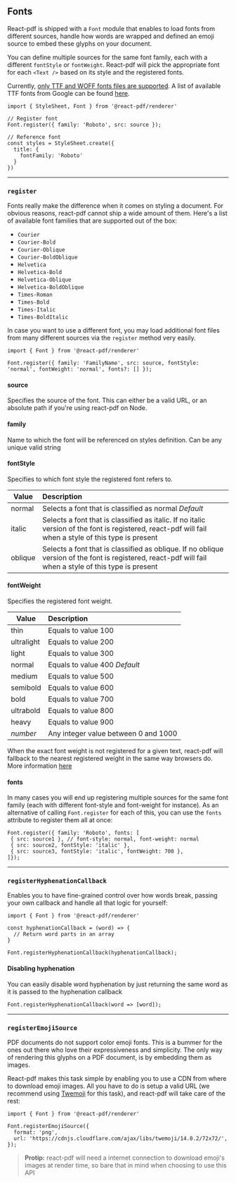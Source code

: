 ## Fonts

React-pdf is shipped with a `Font` module that enables to load fonts from different sources, handle how words are wrapped and defined an emoji source to embed these glyphs on your document.

You can define multiple sources for the same font family, each with a different `fontStyle` or `fontWeight`. React-pdf will pick the appropriate font for each `<Text />` based on its style and the registered fonts.

Currently, [only TTF and WOFF fonts files are supported](https://github.com/diegomura/react-pdf/issues/334). A list of available TTF fonts from Google can be found [here](https://gist.github.com/sadikay/d5457c52e7fb2347077f5b0fe5ba9300).

```
import { StyleSheet, Font } from '@react-pdf/renderer'

// Register font
Font.register({ family: 'Roboto', src: source });

// Reference font
const styles = StyleSheet.create({
  title: {
    fontFamily: 'Roboto'
  }
})
```

---

### `register`

Fonts really make the difference when it comes on styling a document. For obvious reasons, react-pdf cannot ship a wide amount of them. Here's a list of available font families that are supported out of the box:

- `Courier`
- `Courier-Bold`
- `Courier-Oblique`
- `Courier-BoldOblique`
- `Helvetica`
- `Helvetica-Bold`
- `Helvetica-Oblique`
- `Helvetica-BoldOblique`
- `Times-Roman`
- `Times-Bold`
- `Times-Italic`
- `Times-BoldItalic`

In case you want to use a different font, you may load additional font files from many different sources via the `register` method very easily.

```
import { Font } from '@react-pdf/renderer'

Font.register({ family: 'FamilyName', src: source, fontStyle: 'normal', fontWeight: 'normal', fonts?: [] });
```

#### source

Specifies the source of the font. This can either be a valid URL, or an absolute path if you're using react-pdf on Node.

#### family

Name to which the font will be referenced on styles definition. Can be any unique valid string

#### fontStyle

Specifies to which font style the registered font refers to.

| Value   | Description                                                                                                                                             |
| ------- | :------------------------------------------------------------------------------------------------------------------------------------------------------ |
| normal  | Selects a font that is classified as normal _Default_                                                                                                   |
| italic  | Selects a font that is classified as italic. If no italic version of the font is registered, react-pdf will fail when a style of this type is present   |
| oblique | Selects a font that is classified as oblique. If no oblique version of the font is registered, react-pdf will fail when a style of this type is present |

#### fontWeight

Specifies the registered font weight.

| Value      | Description                          |
| ---------- | :----------------------------------- |
| thin       | Equals to value 100                  |
| ultralight | Equals to value 200                  |
| light      | Equals to value 300                  |
| normal     | Equals to value 400 _Default_        |
| medium     | Equals to value 500                  |
| semibold   | Equals to value 600                  |
| bold       | Equals to value 700                  |
| ultrabold  | Equals to value 800                  |
| heavy      | Equals to value 900                  |
| _number_   | Any integer value between 0 and 1000 |

When the exact font weight is not registered for a given text, react-pdf will fallback to the nearest registered weight in the same way browsers do. More information [here](https://developer.mozilla.org/en-US/docs/Web/CSS/font-weight#Fallback_weights)

#### fonts

In many cases you will end up registering multiple sources for the same font family (each with different font-style and font-weight for instance). As an alternative of calling `Font.register` for each of this, you can use the `fonts` attribute to register them all at once:

```
Font.register({ family: 'Roboto', fonts: [
 { src: source1 }, // font-style: normal, font-weight: normal
 { src: source2, fontStyle: 'italic' },
 { src: source3, fontStyle: 'italic', fontWeight: 700 },
]});
```

---

### `registerHyphenationCallback`

Enables you to have fine-grained control over how words break, passing your own callback and handle all that logic for yourself:

```
import { Font } from '@react-pdf/renderer'

const hyphenationCallback = (word) => {
  // Return word parts in an array
}

Font.registerHyphenationCallback(hyphenationCallback);
```

#### Disabling hyphenation

You can easily disable word hyphenation by just returning the same word as it is passed to the hyphenation callback

```
Font.registerHyphenationCallback(word => [word]);
```

---

### `registerEmojiSource`

PDF documents do not support color emoji fonts. This is a bummer for the ones out there who love their expressiveness and simplicity. The only way of rendering this glyphs on a PDF document, is by embedding them as images.

React-pdf makes this task simple by enabling you to use a CDN from where to download emoji images. All you have to do is setup a valid URL (we recommend using [Twemoji](https://github.com/twitter/twemoji) for this task), and react-pdf will take care of the rest:

```
import { Font } from '@react-pdf/renderer'

Font.registerEmojiSource({
  format: 'png',
  url: 'https://cdnjs.cloudflare.com/ajax/libs/twemoji/14.0.2/72x72/',
});
```

> **Protip:** react-pdf will need a internet connection to download emoji's images at render time, so bare that in mind when choosing to use this API
